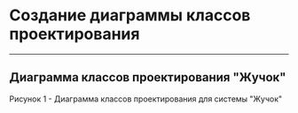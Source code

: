 # Создание диаграммы классов проектирования


---
## Диаграмма классов проектирования "Жучок"
Рисунок 1 - Диаграмма классов проектирования для системы "Жучок"
